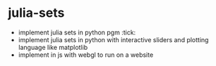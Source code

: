 # julia-sets
* implement julia sets in python pgm :tick:
* implement julia sets in python with interactive sliders and plotting language like matplotlib
* implement in js with webgl to run on a website